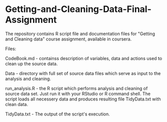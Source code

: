 # Getting-and-Cleaning-Data-Final-Assignment
The repository contains R script file and documentation files for "Getting and Cleaning data" course assignment, available in coursera.

Files:

CodeBook.md - containss description of variables, data and actions used to clean up the source data.

Data - directory with full set of source data files which serve as input to the analysis and cleaning.

run_analysis.R - the R script which performs analysis and cleaning of source data set. Just run it with your RStudio or R command shell. The script loads all necessery data and produces resulting file TidyData.txt with clean data. 

TidyData.txt - The output of the script's execution.
